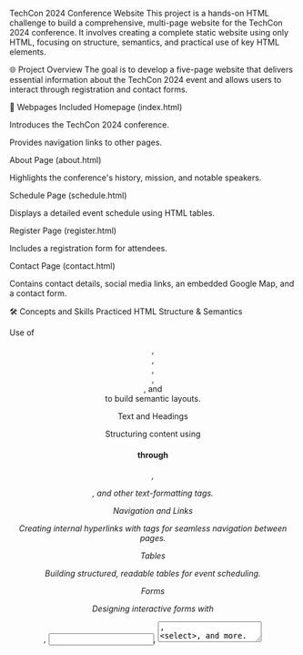 TechCon 2024 Conference Website
This project is a hands-on HTML challenge to build a comprehensive, multi-page website for the TechCon 2024 conference. It involves creating a complete static website using only HTML, focusing on structure, semantics, and practical use of key HTML elements.

🌐 Project Overview
The goal is to develop a five-page website that delivers essential information about the TechCon 2024 event and allows users to interact through registration and contact forms.

🧩 Webpages Included
Homepage (index.html)

Introduces the TechCon 2024 conference.

Provides navigation links to other pages.

About Page (about.html)

Highlights the conference's history, mission, and notable speakers.

Schedule Page (schedule.html)

Displays a detailed event schedule using HTML tables.

Register Page (register.html)

Includes a registration form for attendees.

Contact Page (contact.html)

Contains contact details, social media links, an embedded Google Map, and a contact form.

🛠️ Concepts and Skills Practiced
HTML Structure & Semantics

Use of <header>, <nav>, <main>, <section>, <article>, and <footer> to build semantic layouts.

Text and Headings

Structuring content using <h1> through <h6>, <p>, and other text-formatting tags.

Navigation and Links

Creating internal hyperlinks with <a> tags for seamless navigation between pages.

Tables

Building structured, readable tables for event scheduling.

Forms

Designing interactive forms with <form>, <input>, <textarea>, <select>, and more.

Images and Media

Embedding images using <img> with descriptive alt attributes.

Incorporating videos using the <video> tag.

Adding maps via <iframe> (Google Maps).